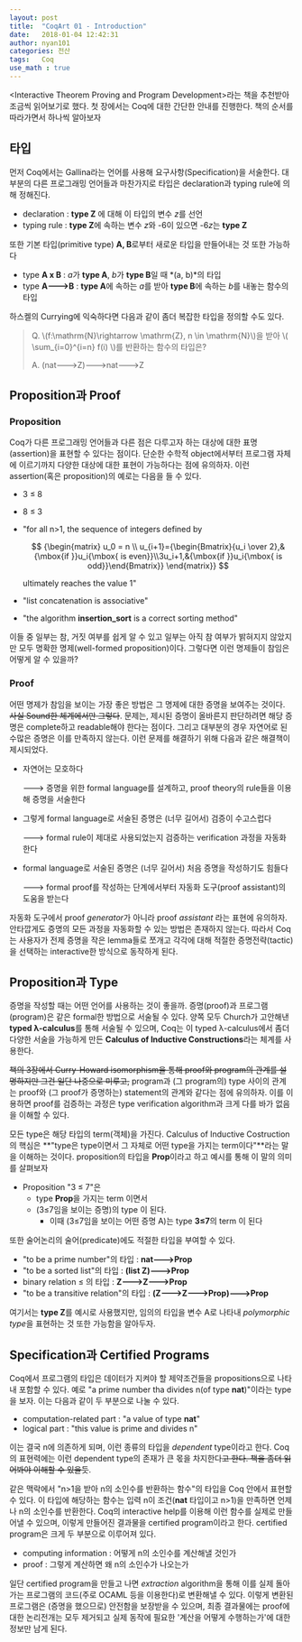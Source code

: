 ```yaml
---
layout: post
title:	"CoqArt 01 - Introduction"
date:	2018-01-04 12:42:31
author: nyan101
categories: 전산
tags:	Coq
use_math : true
---
```




 \<Interactive Theorem Proving and Program Development\>라는 책을 추천받아 조금씩 읽어보기로 했다. 첫 장에서는 Coq에 대한 간단한 안내를 진행한다. 책의 순서를 따라가면서 하나씩 알아보자



## 타입

먼저 Coq에서는 Gallina라는 언어를 사용해 요구사항(Specification)을 서술한다. 대부분의 다른 프로그래밍 언어들과 마찬가지로 타입은 declaration과 typing rule에 의해 정해진다.

* declaration : **type Z** 에 대해 이 타입의 변수 *z*를 선언
* typing rule : **type Z**에 속하는 변수 *z*와  -6이 있으면 -6*z*는 **type Z** 

또한 기본 타입(primitive type) **A, B**로부터 새로운 타입을 만들어내는 것 또한 가능하다

* type **A x B** : *a*가 **type A**, *b*가 **type B**일 때 *(a, b)*의 타입
* type **A🡒B** : **type A**에 속하는 *a*를 받아 **type B**에 속하는 *b*를 내놓는 함수의 타입

하스켈의 Currying에 익숙하다면 다음과 같이 좀더 복잡한 타입을 정의할 수도 있다.

> Q.  \\(f:\\mathrm{N}\\rightarrow \\mathrm{Z}, n \\in \\mathrm{N}\\)을 받아 \\( \sum_{i=0}^{i=n} f(i) \\)를 반환하는 함수의 타입은?
>
> A. (nat🡒Z)🡒nat🡒Z



## Proposition과 Proof

### Proposition

Coq가 다른 프로그래밍 언어들과 다른 점은 다루고자 하는 대상에 대한 표명(assertion)을 표현할 수 있다는 점이다. 단순한 수학적 object에서부터 프로그램 자체에 이르기까지 다양한 대상에 대한 표현이 가능하다는 점에 유의하자. 이런 assertion(혹은 proposition)의 예로는 다음을 들 수 있다.

* 3 ≤ 8

* 8 ≤ 3

* "for all n>1, the sequence of integers defined by

  $$
  {\begin{matrix} u_0 = n \\ u_{i+1}={\begin{Bmatrix}{u_i \over 2},&{\mbox{if }}u_i{\mbox{ is even}}\\3u_i+1,&{\mbox{if }}u_i{\mbox{ is odd}}\end{Bmatrix}} \end{matrix}}
  $$

  ultimately reaches the value 1"

* "list concatenation is associative"

* "the algorithm **insertion_sort** is a correct sorting method"

이들 중 일부는 참, 거짓 여부를 쉽게 알 수 있고 일부는 아직 참 여부가 밝혀지지 않았지만 모두 명확한 명제(well-formed proposition)이다. 그렇다면 이런 명제들이 참임은 어떻게 알 수 있을까?

### Proof

어떤 명제가 참임을 보이는 가장 좋은 방법은 그 명제에 대한 증명을 보여주는 것이다. ~~사실 Sound한 체계에서만 그렇다~~. 문제는, 제시된 증명이 올바른지 판단하려면 해당 증명은 complete하고 readable해야 한다는 점이다.  그리고 대부분의 경우 자연어로 된 수많은 증명은 이를 만족하지 않는다. 이런 문제를 해결하기 위해 다음과 같은 해결책이 제시되었다.

* 자연어는 모호하다

  🡒 증명을 위한 formal language를 설계하고, proof theory의 rule들을 이용해 증명을 서술한다

* 그렇게 formal language로 서술된 증명은 (너무 길어서) 검증이 수고스럽다

  🡒 formal rule이 제대로 사용되었는지 검증하는 verification 과정을 자동화한다

* formal language로 서술된 증명은 (너무 길어서) 처음 증명을 작성하기도 힘들다

  🡒 formal proof를 작성하는 단계에서부터 자동화 도구(proof assistant)의 도움을 받는다

자동화 도구에서 proof *generator*가 아니라 proof *assistant* 라는 표현에 유의하자. 안타깝게도 증명의 모든 과정을 자동화할 수 있는 방법은 존재하지 않는다. 따라서 Coq는 사용자가 전제 증명을 작은 lemma들로 쪼개고 각각에 대해 적절한 증명전략(tactic)을 선택하는 interactive한 방식으로 동작하게 된다.



## Proposition과 Type

증명을 작성할 때는 어떤 언어를 사용하는 것이 좋을까. 증명(proof)과 프로그램(program)은 같은 formal한 방법으로 서술될 수 있다. 양쪽 모두 Church가 고안해낸 **typed λ-calculus**를 통해 서술될 수 있으며, Coq는 이 typed λ-calculus에서 좀더 다양한 서술을 가능하게 만든 **Calculus of Inductive Constructions**라는 체계를 사용한다.

~~책의 3장에서 Curry-Howard isomorphism을 통해 proof와 program의 관계를 설명하지만 그건 일단 나중으로 미루고,~~ program과 (그 program의) type 사이의 관계는 proof와 (그 proof가 증명하는) statement의 관계와 같다는 점에 유의하자. 이를 이용하면 proof를 검증하는 과정은 type verification algorithm과 크게 다를 바가 없음을 이해할 수 있다.

모든 type은 해당 타입의 term(객체)을 가진다. Calculus of Inductive Costruction의 핵심은 **"type은 type이면서 그 자체로 어떤 type을 가지는 term이다"**라는 말을 이해하는 것이다. proposition의 타입을 **Prop**이라고 하고 예시를 통해 이 말의 의미를 살펴보자

* Proposition "3 ≤ 7"은
  * type **Prop**을 가지는 term 이면서
  * (3≤7임을 보이는 증명)의 type 이 된다.
    * 이때 (3≤7임을 보이는 어떤 증명 A)는 type **3≤7**의 term 이 된다

또한 술어논리의 술어(predicate)에도 적절한 타입을 부여할 수 있다.

* "to be a prime number"의 타입 : **nat🡒Prop**
* "to be a sorted list"의 타입 : **(list Z)🡒Prop**
* binary relation ≤ 의 타입 : **Z🡒Z🡒Prop**
* "to be a transitive relation"의 타입 : **(Z🡒Z🡒Prop)🡒Prop**

여기서는 **type Z**를 예시로 사용했지만, 임의의 타입을 변수 A로 나타내 *polymorphic type*을 표현하는 것 또한 가능함을 알아두자.



## Specification과 Certified Programs

Coq에서 프로그램의 타입은 데이터가 지켜야 할 제약조건들을 propositions으로 나타내 포함할 수 있다. 예로 "a prime number tha divides n(of type **nat**)"이라는 type을 보자. 이는 다음과 같이 두 부분으로 나눌 수 있다.

- computation-related part : "a value of type **nat**"
- logical part : "this value is prime and divides n"

이는 결국 n에 의존하게 되며, 이런 종류의 타입을 *dependent* type이라고 한다. Coq의 표현력에는 이런 dependent type의 존재가 큰 몫을 차지한다~~고 한다. 책을 좀더 읽어봐야 이해할 수 있을듯~~. 

같은 맥락에서 "n>1을 받아 n의 소인수를 반환하는 함수"의 타입을 Coq 안에서 표현할 수 있다. 이 타입에 해당하는 함수는 입력 n이 조건(**nat** 타입이고 n>1)을 만족하면 언제나 n의 소인수를 반환한다. Coq의 interactive help를 이용해 이런 함수를 실제로 만들어낼 수 있으며, 이렇게 만들어진 결과물을 certified program이라고 한다. certified program은 크게 두 부분으로 이루어져 있다.

- computing information : 어떻게 n의 소인수를 계산해낼 것인가
- proof : 그렇게 계산하면 왜 n의 소인수가 나오는가

일단 certified program을 만들고 나면 *extraction* algorithm을 통해 이를 실제 돌아가는 프로그램의 코드(주로 OCAML 등을 이용한다)로 변환해낼 수 있다. 이렇게 변환된 프로그램은 (증명을 했으므로) 안전함을 보장받을 수 있으며, 최종 결과물에는 proof에 대한 논리전개는 모두 제거되고 실제 동작에 필요한 '계산을 어떻게 수행하는가'에 대한 정보만 남게 된다.
